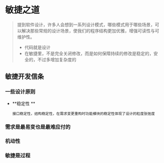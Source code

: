 # 敏捷之道

> 提到软件设计，许多人会想到一系列设计模式，哪些模式用于哪些场景，可以解决那些常规的设计场景，使我们的程序结构更加优雅，增强可读性与可维护性。
>
> * 代码就是设计
> * 在敏捷里，不是完全关闭修改，而是如何保障持续的修改是稳定的，安全的，不过多增加复杂度的

## 敏捷开发信条

### 一些设计原则

* **稳定性  **

  ```
  接口稳定性，结构稳定性，在需求变更重构时功能模块的稳定性体现了设计的粒度张弛度
  ```

### 需求是最易变也是最难应付的

### 机动性

### 敏捷是过程



